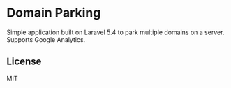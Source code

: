 # Domain Parking

Simple application built on Laravel 5.4 to park multiple domains on a server. Supports Google Analytics.

## License

MIT
